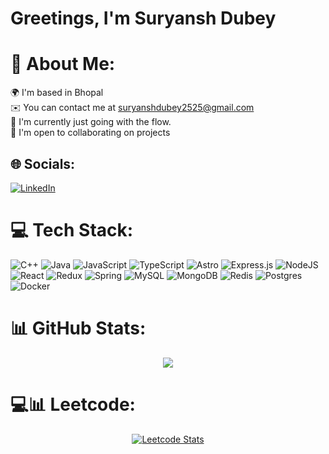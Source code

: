 # Greetings, I'm Suryansh Dubey

# 💫 About Me:
🌍 I'm based in Bhopal<br>✉️ You can contact me at suryanshdubey2525@gmail.com<br>🧠 I'm currently just going with the flow.<br>🤝 I'm open to collaborating on projects<br>


## 🌐 Socials:
[![LinkedIn](https://img.shields.io/badge/LinkedIn-%230077B5.svg?logo=linkedin&logoColor=white)](https://linkedin.com/in/suryansh-dubey-271418285) <!-- [![Instagram](https://img.shields.io/badge/Instagram-%23E4405F.svg?logo=Instagram&logoColor=white)](https://instagram.com/smol_hammy_) -->

# 💻 Tech Stack:
![C++](https://img.shields.io/badge/c++-%2300599C.svg?style=for-the-badge&logo=c%2B%2B&logoColor=white) ![Java](https://img.shields.io/badge/java-%23ED8B00.svg?style=for-the-badge&logo=openjdk&logoColor=white) ![JavaScript](https://img.shields.io/badge/javascript-%23323330.svg?style=for-the-badge&logo=javascript&logoColor=%23F7DF1E) ![TypeScript](https://img.shields.io/badge/typescript-%23007ACC.svg?style=for-the-badge&logo=typescript&logoColor=white) ![Astro](https://img.shields.io/badge/astro-%232C2052.svg?style=for-the-badge&logo=astro&logoColor=white) ![Express.js](https://img.shields.io/badge/express.js-%23404d59.svg?style=for-the-badge&logo=express&logoColor=%2361DAFB) ![NodeJS](https://img.shields.io/badge/node.js-6DA55F?style=for-the-badge&logo=node.js&logoColor=white) ![React](https://img.shields.io/badge/react-%2320232a.svg?style=for-the-badge&logo=react&logoColor=%2361DAFB) ![Redux](https://img.shields.io/badge/redux-%23593d88.svg?style=for-the-badge&logo=redux&logoColor=white) ![Spring](https://img.shields.io/badge/spring-%236DB33F.svg?style=for-the-badge&logo=spring&logoColor=white) ![MySQL](https://img.shields.io/badge/mysql-4479A1.svg?style=for-the-badge&logo=mysql&logoColor=white) ![MongoDB](https://img.shields.io/badge/MongoDB-%234ea94b.svg?style=for-the-badge&logo=mongodb&logoColor=white) ![Redis](https://img.shields.io/badge/redis-%23DD0031.svg?style=for-the-badge&logo=redis&logoColor=white) ![Postgres](https://img.shields.io/badge/postgres-%23316192.svg?style=for-the-badge&logo=postgresql&logoColor=white) ![Docker](https://img.shields.io/badge/docker-%230db7ed.svg?style=for-the-badge&logo=docker&logoColor=white)

# 📊 GitHub Stats:
<div align="center">

  <div>
    <img src="https://github-readme-stats.vercel.app/api?username=smolsuryansh&theme=rose_pine&hide_border=false&include_all_commits=false&count_private=false">
  </div>

<!--  <div>
     <img src="https://github-readme-streak-stats.herokuapp.com/?user=smolsuryansh&theme=rose_pine&hide_border=false">
  </div> -->

</div>

<!-- ![](https://github-readme-stats.vercel.app/api/top-langs/?username=smolsuryansh&theme=dark&hide_border=false&include_all_commits=false&count_private=false&layout=compact) -->

# 💻📊 Leetcode:

<!-- [![Leetcode Stats](https://leetcard.jacoblin.cool/smolhammy)](https://leetcode.com/smolhammy) -->

<div align="center">
  <a href="https://leetcode.com/smolhammy" target="_blank" rel="noopener noreferrer">
    <img src="https://leetcard.jacoblin.cool/smolhammy?theme=dark" alt="Leetcode Stats">
  </a>
</div>



